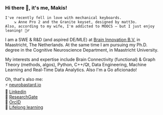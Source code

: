 ### Hi there 👋, it's me, Makis!

```
I've recently fell in love with mechanical keyboards.
    ⇲ Anne Pro 2 and the Granite keyset, designed by matt3o.
Also, according to my wife, I'm addicted to MOOCS — but I just enjoy leaning! 🤷‍♂️
```

I am a SWE & R&D (and aspired DE/MLE) at [Brain Innovation B.V.](https://www.brainvoyager.com) in Maastricht, The Netherlands. At the same time I am pursuing my Ph.D. degree in the Cognitive Neuroscience Department, in Maastricht University.

My interests and expertise include Brain Connectivity (functional) & Graph Theory (methods, algos), Python, C++/Qt, Data Engineering, Machine Learning and Real-Time Data Analytics. Also I'm a Go aficionado!

Oh, that's also me:<br/>
⚡ [neurobastard.io](https://neurobastard.io)<br/>
💬 [Linkedin](https://www.linkedin.com/in/makism/)<br/>
🌱 [ResearchGate](https://researchgate.net/profile/Avraam_Marimpis)<br/>
🔭 [OrcID](orcid.org/0000-0003-1551-9940)<br/>
📓 [Lifelong learning](https://github.com/makism/lifelong-learning)
